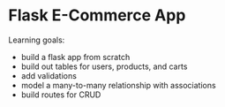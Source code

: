 # Flask E-Commerce App

Learning goals:

- build a flask app from scratch
- build out tables for users, products, and carts
- add validations
- model a many-to-many relationship with associations
- build routes for CRUD